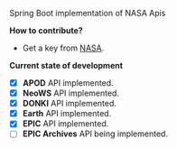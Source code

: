 Spring Boot implementation of NASA Apis

**How to contribute?**
  - Get a key from [NASA](https://api.nasa.gov/).
  
**Current state of development**
- [x] **APOD** API implemented.
- [x] **NeoWS** API implemented.
- [x] **DONKI** API implemented.
- [x] **Earth** API implemented.
- [x] **EPIC** API implemented.
- [ ] **EPIC Archives** API being implemented.
